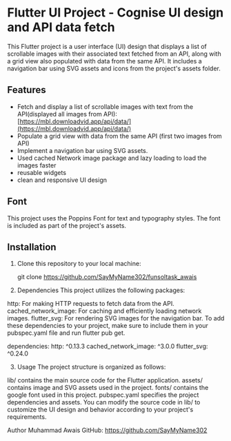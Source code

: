 # Flutter UI Project - Cognise UI design and API data fetch

This Flutter project is a user interface (UI) design that displays a list of scrollable images with their associated text fetched from an API, along with a grid view also populated with data from the same API. It includes a navigation bar using SVG assets and icons from the project's assets folder.

## Features

- Fetch and display a list of scrollable images with text from the API(displayed all images from API): [https://mbl.downloadvid.app/api/data/](https://mbl.downloadvid.app/api/data/)
- Populate a grid view with data from the same API (first two images from API)
- Implement a navigation bar using SVG assets.
- Used cached Network image package and lazy loading to load the images faster
- reusable widgets
- clean and responsive UI design 

## Font

This project uses the Poppins Font for text and typography styles. The font is included as part of the project's assets.


## Installation

1. Clone this repository to your local machine:

  
   git clone https://github.com/SayMyName302/funsoltask_awais

2.  Dependencies
This project utilizes the following packages:

http: For making HTTP requests to fetch data from the API.
cached_network_image: For caching and efficiently loading network images.
flutter_svg: For rendering SVG images for the navigation bar.
To add these dependencies to your project, make sure to include them in your pubspec.yaml file and run flutter pub get.

dependencies:
  http: ^0.13.3
  cached_network_image: ^3.0.0
  flutter_svg: ^0.24.0

3. Usage
The project structure is organized as follows:

lib/ contains the main source code for the Flutter application.
assets/ contains image and SVG assets used in the project.
fonts/ contains the google font used in this project.
pubspec.yaml specifies the project dependencies and assets.
You can modify the source code in lib/ to customize the UI design and behavior according to your project's requirements.

Author
Muhammad Awais
GitHub: https://github.com/SayMyName302


